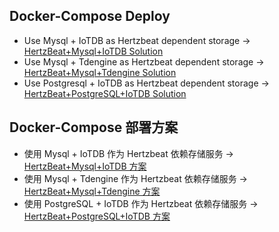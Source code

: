 ##  Docker-Compose Deploy

- Use Mysql + IoTDB as Hertzbeat dependent storage -> [HertzBeat+Mysql+IoTDB Solution](hertzbeat-mysql-iotdb)
- Use Mysql + Tdengine as Hertzbeat dependent storage -> [HertzBeat+Mysql+Tdengine Solution](hertzbeat-mysql-tdengine)
- Use Postgresql + IoTDB as Hertzbeat dependent storage -> [HertzBeat+PostgreSQL+IoTDB Solution](hertzbeat-postgresql-iotdb)


##  Docker-Compose 部署方案   

- 使用 Mysql + IoTDB 作为 Hertzbeat 依赖存储服务 -> [HertzBeat+Mysql+IoTDB 方案](hertzbeat-mysql-iotdb)
- 使用 Mysql + Tdengine 作为 Hertzbeat 依赖存储服务 -> [HertzBeat+Mysql+Tdengine 方案](hertzbeat-mysql-tdengine)
- 使用 PostgreSQL + IoTDB 作为 Hertzbeat 依赖存储服务 -> [HertzBeat+PostgreSQL+IoTDB 方案](hertzbeat-postgresql-iotdb)
